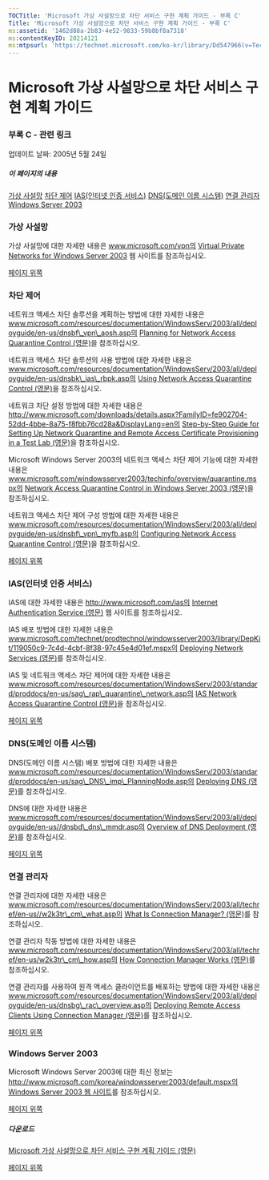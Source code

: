 ```yaml
---
TOCTitle: 'Microsoft 가상 사설망으로 차단 서비스 구현 계획 가이드 - 부록 C'
Title: 'Microsoft 가상 사설망으로 차단 서비스 구현 계획 가이드 - 부록 C'
ms:assetid: '1462d88a-2b83-4e52-9833-59b8bf8a7318'
ms:contentKeyID: 20214121
ms:mtpsurl: 'https://technet.microsoft.com/ko-kr/library/Dd547966(v=TechNet.10)'
---
```


Microsoft 가상 사설망으로 차단 서비스 구현 계획 가이드
======================================================

### 부록 C - 관련 링크

업데이트 날짜: 2005년 5월 24일

##### 이 페이지의 내용

[](#efaa)[가상 사설망](#efaa)
[](#eeaa)[차단 제어](#eeaa)
[](#edaa)[IAS(인터넷 인증 서비스)](#edaa)
[](#ecaa)[DNS(도메인 이름 시스템)](#ecaa)
[](#ebaa)[연결 관리자](#ebaa)
[](#eaaa)[Windows Server 2003](#eaaa)

### 가상 사설망

가상 사설망에 대한 자세한 내용은 www.microsoft.com/vpn의 [Virtual Private Networks for Windows Server 2003](http://www.microsoft.com/korea/windowsserver2003/technologies/networking/vpn/default.mspx) 웹 사이트를 참조하십시오.

[](#mainsection)[페이지 위쪽](#mainsection)

### 차단 제어

네트워크 액세스 차단 솔루션을 계획하는 방법에 대한 자세한 내용은 www.microsoft.com/resources/documentation/WindowsServ/2003/all/deployguide/en-us/dnsbf\_vpn\_aosh.asp의 [Planning for Network Access Quarantine Control (영문)](http://www.microsoft.com/resources/documentation/windowsserv/2003/all/deployguide/en-us/dnsbf_vpn_aosh.asp)을 참조하십시오.

네트워크 액세스 차단 솔루션의 사용 방법에 대한 자세한 내용은 www.microsoft.com/resources/documentation/WindowsServ/2003/all/deployguide/en-us/dnsbk\_ias\_rbpk.asp의 [Using Network Access Quarantine Control (영문)](http://www.microsoft.com/resources/documentation/windowsserv/2003/all/deployguide/en-us/dnsbk_ias_rbpk.asp)을 참조하십시오.

네트워크 차단 설정 방법에 대한 자세한 내용은 http://www.microsoft.com/downloads/details.aspx?FamilyID=fe902704-52dd-4bbe-8a75-f8fbb76cd28a&DisplayLang=en의 [Step-by-Step Guide for Setting Up Network Quarantine and Remote Access Certificate Provisioning in a Test Lab (영문)](http://www.microsoft.com/downloads/details.aspx?familyid=fe902704-52dd-4bbe-8a75-f8fbb76cd28a&displaylang=en)을 참조하십시오.

Microsoft Windows Server 2003의 네트워크 액세스 차단 제어 기능에 대한 자세한 내용은 www.microsoft.com/windowsserver2003/techinfo/overview/quarantine.mspx의 [Network Access Quarantine Control in Windows Server 2003 (영문)](http://www.microsoft.com/windowsserver2003/techinfo/overview/quarantine.mspx)을 참조하십시오.

네트워크 액세스 차단 제어 구성 방법에 대한 자세한 내용은 www.microsoft.com/resources/documentation/WindowsServ/2003/all/deployguide/en-us/dnsbf\_vpn\_myfb.asp의 [Configuring Network Access Quarantine Control (영문)](http://www.microsoft.com/resources/documentation/windowsserv/2003/all/deployguide/en-us/dnsbf_vpn_myfb.asp)을 참조하십시오.

[](#mainsection)[페이지 위쪽](#mainsection)

### IAS(인터넷 인증 서비스)

IAS에 대한 자세한 내용은 http://www.microsoft.com/ias의 [Internet Authentication Service (영문)](http://www.microsoft.com/windowsserver2003/technologies/ias/default.mspx) 웹 사이트를 참조하십시오.

IAS 배포 방법에 대한 자세한 내용은 www.microsoft.com/technet/prodtechnol/windowsserver2003/library/DepKit/119050c9-7c4d-4cbf-8f38-97c45e4d01ef.mspx의 [Deploying Network Services (영문)](http://www.microsoft.com/technet/prodtechnol/windowsserver2003/library/depkit/119050c9-7c4d-4cbf-8f38-97c45e4d01ef.mspx)를 참조하십시오.

IAS 및 네트워크 액세스 차단 제어에 대한 자세한 내용은 www.microsoft.com/resources/documentation/WindowsServ/2003/standard/proddocs/en-us/sag\_rap\_quarantine\_network.asp의 [IAS Network Access Quarantine Control (영문)](http://www.microsoft.com/resources/documentation/windowsserv/2003/standard/proddocs/en-us/sag_rap_quarantine_network.asp)을 참조하십시오.

[](#mainsection)[페이지 위쪽](#mainsection)

### DNS(도메인 이름 시스템)

DNS(도메인 이름 시스템) 배포 방법에 대한 자세한 내용은 www.microsoft.com/resources/documentation/WindowsServ/2003/standard/proddocs/en-us/sag\_DNS\_imp\_PlanningNode.asp의 [Deploying DNS (영문)](http://www.microsoft.com/resources/documentation/windowsserv/2003/standard/proddocs/en-us/sag_dns_imp_planningnode.asp)를 참조하십시오.

DNS에 대한 자세한 내용은 www.microsoft.com/resources/documentation/WindowsServ/2003/all/deployguide/en-us//dnsbd\_dns\_mmdr.asp의 [Overview of DNS Deployment (영문)](http://www.microsoft.com/resources/documentation/windowsserv/2003/all/deployguide/en-us/dnsbd_dns_mmdr.asp)를 참조하십시오.

[](#mainsection)[페이지 위쪽](#mainsection)

### 연결 관리자

연결 관리자에 대한 자세한 내용은 www.microsoft.com/resources/documentation/WindowsServ/2003/all/techref/en-us//w2k3tr\_cm\_what.asp의 [What Is Connection Manager? (영문)](http://www.microsoft.com/resources/documentation/windowsserv/2003/all/techref/en-us/w2k3tr_cm_what.asp)를 참조하십시오.

연결 관리자 작동 방법에 대한 자세한 내용은 www.microsoft.com/resources/documentation/WindowsServ/2003/all/techref/en-us/w2k3tr\_cm\_how.asp의 [How Connection Manager Works (영문)](http://www.microsoft.com/resources/documentation/windowsserv/2003/all/techref/en-us/w2k3tr_cm_how.asp)를 참조하십시오.

연결 관리자를 사용하여 원격 액세스 클라이언트를 배포하는 방법에 대한 자세한 내용은 www.microsoft.com/resources/documentation/WindowsServ/2003/all/deployguide/en-us/dnsbg\_rac\_overview.asp의 [Deploying Remote Access Clients Using Connection Manager (영문)](http://www.microsoft.com/resources/documentation/windowsserv/2003/all/deployguide/en-us/dnsbg_rac_overview.asp)를 참조하십시오.

[](#mainsection)[페이지 위쪽](#mainsection)

### Windows Server 2003

Microsoft Windows Server 2003에 대한 최신 정보는 http://www.microsoft.com/korea/windowsserver2003/default.mspx의 [Windows Server 2003 웹 사이트](http://www.microsoft.com/korea/windowsserver2003/)를 참조하십시오.

[](#mainsection)[페이지 위쪽](#mainsection)

##### 다운로드

[Microsoft 가상 사설망으로 차단 서비스 구현 계획 가이드 (영문)](http://go.microsoft.com/fwlink/?linkid=41308)

[](#mainsection)[페이지 위쪽](#mainsection)

